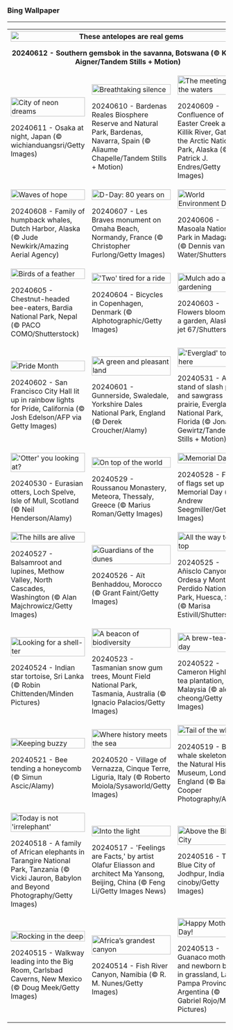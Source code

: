 <h3>
 Bing Wallpaper
</h3>
<hr/>
<table>
<tr>
<th colspan="3">
<img alt="These antelopes are real gems" src="https://www.bing.com/th?id=OHR.GemsbokBotswana_EN-US7126985499_UHD.jpg&amp;rf=LaDigue_UHD.jpg&amp;pid=hp&amp;w=3840&amp;h=2160&amp;rs=1&amp;c=4" width="100%"/><p>20240612 - Southern gemsbok in the savanna, Botswana (© Karine Aigner/Tandem Stills + Motion)</p></th>
</tr>
<tr>
<td><img alt="City of neon dreams" src="https://www.bing.com/th?id=OHR.OsakaNight_EN-US7022302235_UHD.jpg&amp;rf=LaDigue_UHD.jpg&amp;pid=hp&amp;w=3840&amp;h=2160&amp;rs=1&amp;c=4" width="100%"/><p>20240611 - Osaka at night, Japan (© wichianduangsri/Getty Images)</p></td>
<td><img alt="Breathtaking silence" src="https://www.bing.com/th?id=OHR.BardenasBiosphere_EN-US6936891495_UHD.jpg&amp;rf=LaDigue_UHD.jpg&amp;pid=hp&amp;w=3840&amp;h=2160&amp;rs=1&amp;c=4" width="100%"/><p>20240610 - Bardenas Reales Biosphere Reserve and Natural Park, Bardenas, Navarra, Spain (© Aliaume Chapelle/Tandem Stills + Motion)</p></td>
<td><img alt="The meeting of the waters" src="https://www.bing.com/th?id=OHR.KillikRiverAlaska_EN-US6860539516_UHD.jpg&amp;rf=LaDigue_UHD.jpg&amp;pid=hp&amp;w=3840&amp;h=2160&amp;rs=1&amp;c=4" width="100%"/><p>20240609 - Confluence of Easter Creek and Killik River, Gates of the Arctic National Park, Alaska (© Patrick J. Endres/Getty Images)</p></td>
</tr>
<tr>
<td><img alt="Waves of hope" src="https://www.bing.com/th?id=OHR.HumpbackFamily_EN-US6789097648_UHD.jpg&amp;rf=LaDigue_UHD.jpg&amp;pid=hp&amp;w=3840&amp;h=2160&amp;rs=1&amp;c=4" width="100%"/><p>20240608 - Family of humpback whales, Dutch Harbor, Alaska (© Jude Newkirk/Amazing Aerial Agency)</p></td>
<td><img alt="D-Day: 80 years on" src="https://www.bing.com/th?id=OHR.LesBravesNormandy_EN-US6707866678_UHD.jpg&amp;rf=LaDigue_UHD.jpg&amp;pid=hp&amp;w=3840&amp;h=2160&amp;rs=1&amp;c=4" width="100%"/><p>20240607 - Les Braves monument on Omaha Beach, Normandy, France (© Christopher Furlong/Getty Images)</p></td>
<td><img alt="World Environment Day" src="https://www.bing.com/th?id=OHR.MadagascarRiver_EN-US6642458773_UHD.jpg&amp;rf=LaDigue_UHD.jpg&amp;pid=hp&amp;w=3840&amp;h=2160&amp;rs=1&amp;c=4" width="100%"/><p>20240606 - Masoala National Park in Madagascar (© Dennis van de Water/Shutterstock)</p></td>
</tr>
<tr>
<td><img alt="Birds of a feather" src="https://www.bing.com/th?id=OHR.ChestnutBeeEater_EN-US6538566329_UHD.jpg&amp;rf=LaDigue_UHD.jpg&amp;pid=hp&amp;w=3840&amp;h=2160&amp;rs=1&amp;c=4" width="100%"/><p>20240605 - Chestnut-headed bee-eaters, Bardia National Park, Nepal (© PACO COMO/Shutterstock)</p></td>
<td><img alt="'Two' tired for a ride" src="https://www.bing.com/th?id=OHR.CopenhagenBicycles_EN-US6431027482_UHD.jpg&amp;rf=LaDigue_UHD.jpg&amp;pid=hp&amp;w=3840&amp;h=2160&amp;rs=1&amp;c=4" width="100%"/><p>20240604 - Bicycles in Copenhagen, Denmark (© Alphotographic/Getty Images)</p></td>
<td><img alt="Mulch ado about gardening" src="https://www.bing.com/th?id=OHR.GardenWeek_EN-US6333815527_UHD.jpg&amp;rf=LaDigue_UHD.jpg&amp;pid=hp&amp;w=3840&amp;h=2160&amp;rs=1&amp;c=4" width="100%"/><p>20240603 - Flowers blooming in a garden, Alaska (© jet 67/Shutterstock)</p></td>
</tr>
<tr>
<td><img alt="Pride Month" src="https://www.bing.com/th?id=OHR.PrideMonthSF_EN-US6251373281_UHD.jpg&amp;rf=LaDigue_UHD.jpg&amp;pid=hp&amp;w=3840&amp;h=2160&amp;rs=1&amp;c=4" width="100%"/><p>20240602 - San Francisco City Hall lit up in rainbow lights for Pride, California (© Josh Edelson/AFP via Getty Images)</p></td>
<td><img alt="A green and pleasant land" src="https://www.bing.com/th?id=OHR.YorkshireDalesNP_EN-US6104560581_UHD.jpg&amp;rf=LaDigue_UHD.jpg&amp;pid=hp&amp;w=3840&amp;h=2160&amp;rs=1&amp;c=4" width="100%"/><p>20240601 - Gunnerside, Swaledale, Yorkshire Dales National Park, England (© Derek Croucher/Alamy)</p></td>
<td><img alt="'Everglad' to be here" src="https://www.bing.com/th?id=OHR.Everglades90th_EN-US5663293086_UHD.jpg&amp;rf=LaDigue_UHD.jpg&amp;pid=hp&amp;w=3840&amp;h=2160&amp;rs=1&amp;c=4" width="100%"/><p>20240531 - A stand of slash pines and sawgrass prairie, Everglades National Park, Florida (© Jonathan Gewirtz/Tandem Stills + Motion)</p></td>
</tr>
<tr><td><img alt="'Otter' you looking at?" src="https://www.bing.com/th?id=OHR.MullOtter_EN-US5451978021_UHD.jpg&amp;rf=LaDigue_UHD.jpg&amp;pid=hp&amp;w=3840&amp;h=2160&amp;rs=1&amp;c=4" width="100%"/><p>20240530 - Eurasian otters, Loch Spelve, Isle of Mull, Scotland (© Neil Henderson/Alamy)</p></td><td><img alt="On top of the world" src="https://www.bing.com/th?id=OHR.MeteoraMonastery_EN-US5286293282_UHD.jpg&amp;rf=LaDigue_UHD.jpg&amp;pid=hp&amp;w=3840&amp;h=2160&amp;rs=1&amp;c=4" width="100%"/><p>20240529 - Roussanou Monastery, Meteora, Thessaly, Greece (© Marius Roman/Getty Images)</p></td><td><img alt="Memorial Day" src="https://www.bing.com/th?id=OHR.MemorialFlags_EN-US5086740860_UHD.jpg&amp;rf=LaDigue_UHD.jpg&amp;pid=hp&amp;w=3840&amp;h=2160&amp;rs=1&amp;c=4" width="100%"/><p>20240528 - Field of flags set up for Memorial Day (© Andrew Seegmiller/Getty Images)</p></td></tr><tr><td><img alt="The hills are alive" src="https://www.bing.com/th?id=OHR.MethowWildflowers_EN-US4937353385_UHD.jpg&amp;rf=LaDigue_UHD.jpg&amp;pid=hp&amp;w=3840&amp;h=2160&amp;rs=1&amp;c=4" width="100%"/><p>20240527 - Balsamroot and lupines, Methow Valley, North Cascades, Washington (© Alan Majchrowicz/Getty Images)</p></td><td><img alt="Guardians of the dunes" src="https://www.bing.com/th?id=OHR.MoroccoBenhaddou_EN-US4848616753_UHD.jpg&amp;rf=LaDigue_UHD.jpg&amp;pid=hp&amp;w=3840&amp;h=2160&amp;rs=1&amp;c=4" width="100%"/><p>20240526 - Aït Benhaddou, Morocco (© Grant Faint/Getty Images)</p></td><td><img alt="All the way to the top" src="https://www.bing.com/th?id=OHR.OrdesaNationalPark_EN-US4779461538_UHD.jpg&amp;rf=LaDigue_UHD.jpg&amp;pid=hp&amp;w=3840&amp;h=2160&amp;rs=1&amp;c=4" width="100%"/><p>20240525 - Añisclo Canyon, Ordesa y Monte Perdido National Park, Huesca, Spain (© Marisa Estivill/Shutterstock)</p></td></tr><tr><td><img alt="Looking for a shell-ter" src="https://www.bing.com/th?id=OHR.IndianStarTortoise_EN-US4160827746_UHD.jpg&amp;rf=LaDigue_UHD.jpg&amp;pid=hp&amp;w=3840&amp;h=2160&amp;rs=1&amp;c=4" width="100%"/><p>20240524 - Indian star tortoise, Sri Lanka (© Robin Chittenden/Minden Pictures)</p></td><td><img alt="A beacon of biodiversity" src="https://www.bing.com/th?id=OHR.SnowGumTasmania_EN-US4058572259_UHD.jpg&amp;rf=LaDigue_UHD.jpg&amp;pid=hp&amp;w=3840&amp;h=2160&amp;rs=1&amp;c=4" width="100%"/><p>20240523 - Tasmanian snow gum trees, Mount Field National Park, Tasmania, Australia (© Ignacio Palacios/Getty Images)</p></td><td><img alt="A brew-tea-ful day" src="https://www.bing.com/th?id=OHR.MalaysiaTea_EN-US3322214623_UHD.jpg&amp;rf=LaDigue_UHD.jpg&amp;pid=hp&amp;w=3840&amp;h=2160&amp;rs=1&amp;c=4" width="100%"/><p>20240522 - Cameron Highlands tea plantation, Malaysia (© alex cheong/Getty Images)</p></td></tr><tr><td><img alt="Keeping buzzy" src="https://www.bing.com/th?id=OHR.HoneycombBee_EN-US2941694554_UHD.jpg&amp;rf=LaDigue_UHD.jpg&amp;pid=hp&amp;w=3840&amp;h=2160&amp;rs=1&amp;c=4" width="100%"/><p>20240521 - Bee tending a honeycomb (© Simun Ascic/Alamy)</p></td><td><img alt="Where history meets the sea" src="https://www.bing.com/th?id=OHR.VernazzaItaly_EN-US2643430613_UHD.jpg&amp;rf=LaDigue_UHD.jpg&amp;pid=hp&amp;w=3840&amp;h=2160&amp;rs=1&amp;c=4" width="100%"/><p>20240520 - Village of Vernazza, Cinque Terre, Liguria, Italy (© Roberto Moiola/Sysaworld/Getty Images)</p></td><td><img alt="Tail of the whale" src="https://www.bing.com/th?id=OHR.MuseumWhale_EN-US2412212162_UHD.jpg&amp;rf=LaDigue_UHD.jpg&amp;pid=hp&amp;w=3840&amp;h=2160&amp;rs=1&amp;c=4" width="100%"/><p>20240519 - Blue whale skeleton in the Natural History Museum, London, England (© Bailey-Cooper Photography/Alamy)</p></td></tr><tr><td><img alt="Today is not 'irrelephant'" src="https://www.bing.com/th?id=OHR.TarangireElephants_EN-US8865263185_UHD.jpg&amp;rf=LaDigue_UHD.jpg&amp;pid=hp&amp;w=3840&amp;h=2160&amp;rs=1&amp;c=4" width="100%"/><p>20240518 - A family of African elephants in Tarangire National Park, Tanzania (© Vicki Jauron, Babylon and Beyond Photography/Getty Images)</p></td><td><img alt="Into the light" src="https://www.bing.com/th?id=OHR.DayOfLight_EN-US1723401316_UHD.jpg&amp;rf=LaDigue_UHD.jpg&amp;pid=hp&amp;w=3840&amp;h=2160&amp;rs=1&amp;c=4" width="100%"/><p>20240517 - 'Feelings are Facts,' by artist Olafur Eliasson and architect Ma Yansong, Beijing, China (© Feng Li/Getty Images News)</p></td><td><img alt="Above the Blue City" src="https://www.bing.com/th?id=OHR.BlueCityIndia_EN-US1593809891_UHD.jpg&amp;rf=LaDigue_UHD.jpg&amp;pid=hp&amp;w=3840&amp;h=2160&amp;rs=1&amp;c=4" width="100%"/><p>20240516 - The Blue City of Jodhpur, India (© cinoby/Getty Images)</p></td></tr><tr><td><img alt="Rocking in the deep" src="https://www.bing.com/th?id=OHR.CarlsbadNP_EN-US2282243740_UHD.jpg&amp;rf=LaDigue_UHD.jpg&amp;pid=hp&amp;w=3840&amp;h=2160&amp;rs=1&amp;c=4" width="100%"/><p>20240515 - Walkway leading into the Big Room, Carlsbad Caverns, New Mexico (© Doug Meek/Getty Images)</p></td><td><img alt="Africa’s grandest canyon" src="https://www.bing.com/th?id=OHR.NamibiaCanyon_EN-US1337379319_UHD.jpg&amp;rf=LaDigue_UHD.jpg&amp;pid=hp&amp;w=3840&amp;h=2160&amp;rs=1&amp;c=4" width="100%"/><p>20240514 - Fish River Canyon, Namibia (© R. M. Nunes/Getty Images)</p></td><td><img alt="Happy Mother's Day!" src="https://www.bing.com/th?id=OHR.GuanacoMother_EN-US1023542218_UHD.jpg&amp;rf=LaDigue_UHD.jpg&amp;pid=hp&amp;w=3840&amp;h=2160&amp;rs=1&amp;c=4" width="100%"/><p>20240513 - Guanaco mother and newborn baby in grassland, La Pampa Province, Argentina (© Gabriel Rojo/Minden Pictures)</p></td></tr></table>
